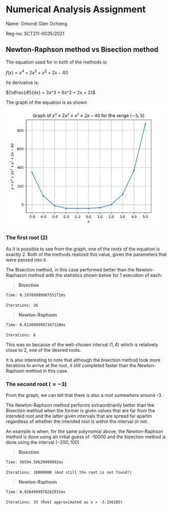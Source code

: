 # Numerical Analysis Assignment

Name: Omondi Glen Ochieng

Reg-no: SCT211-0035/2021

## Newton-Raphson method vs Bisection method

The equation used for in both of the methods is:

${f(x) = x^4+ 2x^3 + x^2 + 2x - 40}$

Its derivative is:

${\dfrac{df}{dx} = 3x^3 + 6x^2 + 2x + 2}$

The graph of the equation is as shown
![graph](graph.jpg)

### The first root (2)

As it is possible to see from the graph, one of the roots of the equation is exactly 2. Both of the methods realized this value, given the parameters that were passed into it.

The Bisection method, in this case performed better than the Newton-Raphason method with the statistics shown below for 1 execution of each:

> **Bisection**

    Time: 0.1978999998755171ms

    Iterations: 26

> **Newton-Raphson**

    Time: 0.6138999997347128ms

    Iterations: 6

This was so because of the well-chosen interval ${ (1, 4) }$ which is relatively close to 2, one of the desired roots.

It is also interesting to note that although the bisection method took more iterations to arrive at the root, it still completed faster than the Newton-Raphson method in this case.

### The second root (${\approx -3}$)

From the graph, we can tell that there is also a root somewhere around -3.

The Newton-Raphson method performs extraordinarily better than the Bisection method when the former is given values that are far from the intended root and the latter given intervals that are spread far apartm regardless of whether the intended root is within the interval or not.

An example is when, for the same polynomial above, the Newton-Raphson method is done using an initial guess of -10000 and the bisection method is done using the interval ${(-200, 100)}$

> **Bisection**

    Time: 50594.50629999992ms

    Iterations: 10000000 (And still the root is not found!)

> **Newton-Raphson**

    Time: 0.9284999978262931ms

    Iterations: 33 (Root approximated as x = -3.156185)

